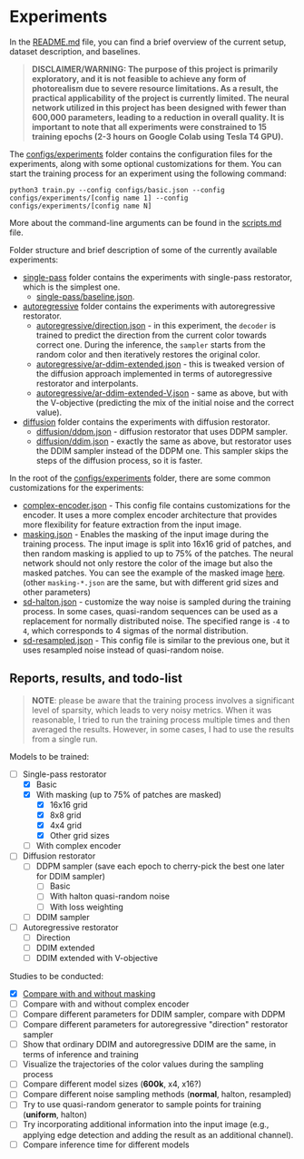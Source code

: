 # Experiments

In the [README.md](../README.md) file, you can find a brief overview of the current setup, dataset description, and baselines.

> **DISCLAIMER/WARNING: The purpose of this project is primarily exploratory, and it is not feasible to achieve any form of photorealism due to severe resource limitations. As a result, the practical applicability of the project is currently limited. The neural network utilized in this project has been designed with fewer than 600,000 parameters, leading to a reduction in overall quality. It is important to note that all experiments were constrained to 15 training epochs (2-3 hours on Google Colab using Tesla T4 GPU).**

The [configs/experiments](../configs/experiments) folder contains the configuration files for the experiments, along with some optional customizations for them. You can start the training process for an experiment using the following command:
```
python3 train.py --config configs/basic.json --config configs/experiments/[config name 1] --config configs/experiments/[config name N]
```

More about the command-line arguments can be found in the [scripts.md](scripts.md) file.

Folder structure and brief description of some of the currently available experiments:

- [single-pass](../configs/experiments/single-pass) folder contains the experiments with single-pass restorator, which is the simplest one.
  - [single-pass/baseline.json](../configs/experiments/single-pass/baseline.json).
- [autoregressive](../configs/experiments/autoregressive) folder contains the experiments with autoregressive restorator.
  - [autoregressive/direction.json](../configs/experiments/autoregressive/direction.json) - in this experiment, the `decoder` is trained to predict the direction from the current color towards correct one. During the inference, the `sampler` starts from the random color and then iteratively restores the original color.
  - [autoregressive/ar-ddim-extended.json](../configs/experiments/autoregressive/ar-ddim-extended.json) - this is tweaked version of the diffusion approach implemented in terms of autoregressive restorator and interpolants.
  - [autoregressive/ar-ddim-extended-V.json](../configs/experiments/autoregressive/ar-ddim-extended-V.json) - same as above, but with the V-objective (predicting the mix of the initial noise and the correct value).
- [diffusion](../configs/experiments/diffusion) folder contains the experiments with diffusion restorator.
  - [diffusion/ddpm.json](../configs/experiments/diffusion/ddpm.json) - diffusion restorator that uses DDPM sampler.
  - [diffusion/ddim.json](../configs/experiments/diffusion/ddim.json) - exactly the same as above, but restorator uses the DDIM sampler instead of the DDPM one. This sampler skips the steps of the diffusion process, so it is faster.

In the root of the [configs/experiments](../configs/experiments) folder, there are some common customizations for the experiments:

- [complex-encoder.json](../configs/experiments/complex-encoder.json) - This config file contains customizations for the encoder. It uses a more complex encoder architecture that provides more flexibility for feature extraction from the input image.
- [masking.json](../configs/experiments/masking.json) - Enables the masking of the input image during the training process. The input image is split into 16x16 grid of patches, and then random masking is applied to up to 75% of the patches. The neural network should not only restore the color of the image but also the masked patches. You can see the example of the masked image [here](img/masking-grid.jpg). (other `masking-*.json` are the same, but with different grid sizes and other parameters)
- [sd-halton.json](../configs/experiments/sd-halton.json) -  customize the way noise is sampled during the training process. In some cases, quasi-random sequences can be used as a replacement for normally distributed noise. The specified range is `-4` to `4`, which corresponds to 4 sigmas of the normal distribution.
- [sd-resampled.json](../configs/experiments/sd-resampled.json) - This config file is similar to the previous one, but it uses resampled noise instead of quasi-random noise.

## Reports, results, and todo-list

> **NOTE**: please be aware that the training process involves a significant level of sparsity, which leads to very noisy metrics. When it was reasonable, I tried to run the training process multiple times and then averaged the results. However, in some cases, I had to use the results from a single run.

Models to be trained:

- [ ] Single-pass restorator
  - [x] Basic
  - [x] With masking (up to 75% of patches are masked)
    - [x] 16x16 grid
    - [x] 8x8 grid
    - [x] 4x4 grid
    - [x] Other grid sizes
  - [ ] With complex encoder
- [ ] Diffusion restorator
  - [ ] DDPM sampler (save each epoch to cherry-pick the best one later for DDIM sampler)
    - [ ] Basic
    - [ ] With halton quasi-random noise
    - [ ] With loss weighting
  - [ ] DDIM sampler
- [ ] Autoregressive restorator
  - [ ] Direction
  - [ ] DDIM extended
  - [ ] DDIM extended with V-objective

Studies to be conducted:

- [x] [Compare with and without masking](masking-ablation.md)
- [ ] Compare with and without complex encoder
- [ ] Compare different parameters for DDIM sampler, compare with DDPM
- [ ] Compare different parameters for autoregressive "direction" restorator sampler
- [ ] Show that ordinary DDIM and autoregressive DDIM are the same, in terms of inference and training
- [ ] Visualize the trajectories of the color values during the sampling process
- [ ] Compare different model sizes (**600k**, x4, x16?)
- [ ] Compare different noise sampling methods (**normal**, halton, resampled)
- [ ] Try to use quasi-random generator to sample points for training (**uniform**, halton)
- [ ] Try incorporating additional information into the input image (e.g., applying edge detection and adding the result as an additional channel).
- [ ] Compare inference time for different models